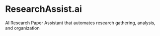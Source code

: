 # ResearchAssist.ai
AI Research Paper Assistant that automates research gathering, analysis, and organization
